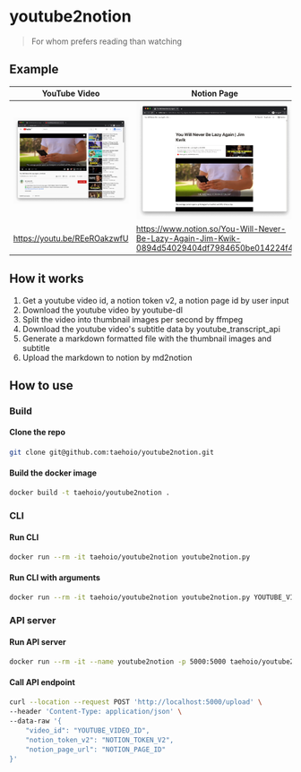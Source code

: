 # youtube2notion

> For whom prefers reading than watching

## Example

| YouTube Video                                     | Notion Page                                                                                  |
| ------------------------------------------------- | -------------------------------------------------------------------------------------------- |
| ![YouTube Video](./images/youtube_screenshot.png) | ![Notion Page](./images/notion_screenshot.png)                                               |
| https://youtu.be/REeROakzwfU                      | https://www.notion.so/You-Will-Never-Be-Lazy-Again-Jim-Kwik-0894d54029404df7984650be014224f4 |

## How it works

1. Get a youtube video id, a notion token v2, a notion page id by user input
1. Download the youtube video by youtube-dl
1. Split the video into thumbnail images per second by ffmpeg
1. Download the youtube video's subtitle data by youtube_transcript_api
1. Generate a markdown formatted file with the thumbnail images and subtitle
1. Upload the markdown to notion by md2notion

## How to use

### Build

#### Clone the repo

```sh
git clone git@github.com:taehoio/youtube2notion.git
```

#### Build the docker image

```sh
docker build -t taehoio/youtube2notion .
```

### CLI

#### Run CLI

```sh
docker run --rm -it taehoio/youtube2notion youtube2notion.py
```

#### Run CLI with arguments

```sh
docker run --rm -it taehoio/youtube2notion youtube2notion.py YOUTUBE_VIDEO_ID -t NOTION_TOKEN_V2 -p NOTION_PAGE_ID
```

### API server

#### Run API server

```sh
docker run --rm -it --name youtube2notion -p 5000:5000 taehoio/youtube2notion app.py
```

#### Call API endpoint

```sh
curl --location --request POST 'http://localhost:5000/upload' \
--header 'Content-Type: application/json' \
--data-raw '{
    "video_id": "YOUTUBE_VIDEO_ID",
    "notion_token_v2": "NOTION_TOKEN_V2",
    "notion_page_url": "NOTION_PAGE_ID"
}'
```
